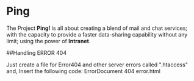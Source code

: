 # Ping
The Project **Ping!** is all about creating a blend of mail and chat services;
with the capacity to provide a faster data-sharing capability without any limit; using the power of **Intranet**.

  ##Handling ERROR 404

  Just create a file for Error404 and other server errors called ".htaccess" and, 
  Insert the following code: 
        ErrorDocument 404 error.html
   
